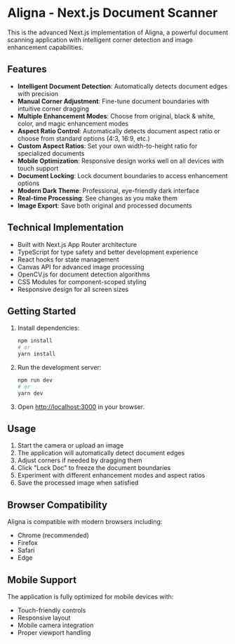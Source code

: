 # Aligna - Next.js Document Scanner

This is the advanced Next.js implementation of Aligna, a powerful document scanning application with intelligent corner detection and image enhancement capabilities.

## Features

- **Intelligent Document Detection**: Automatically detects document edges with precision
- **Manual Corner Adjustment**: Fine-tune document boundaries with intuitive corner dragging
- **Multiple Enhancement Modes**: Choose from original, black & white, color, and magic enhancement modes
- **Aspect Ratio Control**: Automatically detects document aspect ratio or choose from standard options (4:3, 16:9, etc.)
- **Custom Aspect Ratios**: Set your own width-to-height ratio for specialized documents
- **Mobile Optimization**: Responsive design works well on all devices with touch support
- **Document Locking**: Lock document boundaries to access enhancement options
- **Modern Dark Theme**: Professional, eye-friendly dark interface
- **Real-time Processing**: See changes as you make them
- **Image Export**: Save both original and processed documents

## Technical Implementation

- Built with Next.js App Router architecture
- TypeScript for type safety and better development experience
- React hooks for state management
- Canvas API for advanced image processing
- OpenCV.js for document detection algorithms
- CSS Modules for component-scoped styling
- Responsive design for all screen sizes

## Getting Started

1. Install dependencies:
   ```bash
   npm install
   # or
   yarn install
   ```

2. Run the development server:
   ```bash
   npm run dev
   # or
   yarn dev
   ```

3. Open [http://localhost:3000](http://localhost:3000) in your browser.

## Usage

1. Start the camera or upload an image
2. The application will automatically detect document edges
3. Adjust corners if needed by dragging them
4. Click "Lock Doc" to freeze the document boundaries
5. Experiment with different enhancement modes and aspect ratios
6. Save the processed image when satisfied

## Browser Compatibility

Aligna is compatible with modern browsers including:
- Chrome (recommended)
- Firefox
- Safari
- Edge

## Mobile Support

The application is fully optimized for mobile devices with:
- Touch-friendly controls
- Responsive layout
- Mobile camera integration
- Proper viewport handling
